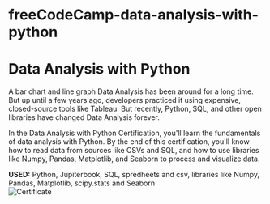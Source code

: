 # freeCodeCamp-data-analysis-with-python

<h1>Data Analysis with Python</h1>
A bar chart and line graph
Data Analysis has been around for a long time. But up until a few years ago, developers practiced it using expensive, closed-source tools like Tableau. But recently, Python, SQL, and other open libraries have changed Data Analysis forever.

In the Data Analysis with Python Certification, you'll learn the fundamentals of data analysis with Python. By the end of this certification, you'll know how to read data from sources like CSVs and SQL, and how to use libraries like Numpy, Pandas, Matplotlib, and Seaborn to process and visualize data.</br>

<b>USED:</b> Python, Jupiterbook, SQL, spredheets and csv, libraries like Numpy, Pandas, Matplotlib, scipy.stats and Seaborn
<br />
<img src=“https://github.com/artlibitum-dev/freeCodeCamp-data-analysis-with-python/blob/master/certifies.png” alt="Certificate" />
